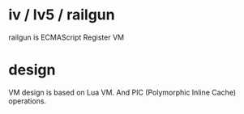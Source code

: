 # iv / lv5 / railgun

railgun is ECMAScript Register VM

# design

VM design is based on Lua VM.
And PIC (Polymorphic Inline Cache) operations.
